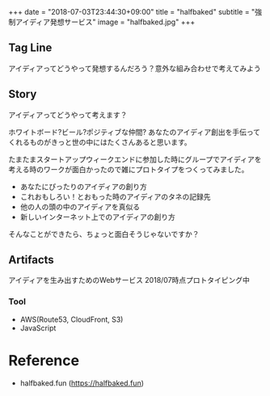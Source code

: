 +++
date = "2018-07-03T23:44:30+09:00"
title = "halfbaked"
subtitle = "強制アイディア発想サービス"
image = "halfbaked.jpg"
+++


## Tag Line
アイディアってどうやって発想するんだろう？意外な組み合わせで考えてみよう

## Story
アイディアってどうやって考えます？

ホワイトボード?ビール?ポジティブな仲間?
あなたのアイディア創出を手伝ってくれるものがきっと世の中にはたくさんあると思います。

たまたまスタートアップウィークエンドに参加した時にグループでアイディアを考える時のワークが面白かったので雑にプロトタイプをつくってみました。

- あなたにぴったりのアイディアの創り方
- これおもしろい！とおもった時のアイディアのタネの記録先
- 他の人の頭の中のアイディアを真似る
- 新しいインターネット上でのアイディアの創り方

そんなことができたら、ちょっと面白そうじゃないですか？


## Artifacts
アイディアを生み出すためのWebサービス
2018/07時点プロトタイピング中  

### Tool
- AWS(Route53, CloudFront, S3)
- JavaScript

# Reference
- halfbaked.fun (https://halfbaked.fun)
